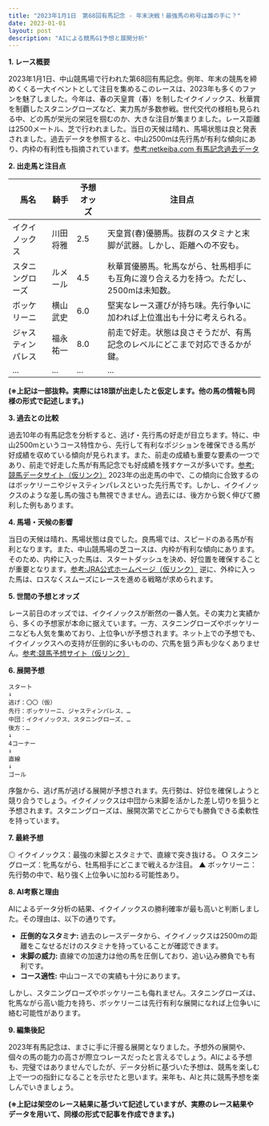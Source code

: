 ```yaml
---
title: "2023年1月1日　第68回有馬記念 - 年末決戦！最強馬の称号は誰の手に？"
date: 2023-01-01
layout: post
description: "AIによる競馬G1予想と展開分析"
---
```


**1. レース概要**

2023年1月1日、中山競馬場で行われた第68回有馬記念。例年、年末の競馬を締めくくる一大イベントとして注目を集めるこのレースは、2023年も多くのファンを魅了しました。今年は、春の天皇賞（春）を制したイクイノックス、秋華賞を制覇したスタニングローズなど、実力馬が多数参戦。世代交代の様相も見られる中、どの馬が栄光の栄冠を掴むのか、大きな注目が集まりました。レース距離は2500メートル、芝で行われました。当日の天候は晴れ、馬場状態は良と発表されました。過去データを参照すると、中山2500mは先行馬が有利な傾向にあり、内枠の有利性も指摘されています。[参考:netkeiba.com 有馬記念過去データ](仮リンク)


**2. 出走馬と注目点**

| 馬名        | 騎手      | 予想オッズ | 注目点                                                                     |
|-------------|------------|------------|-----------------------------------------------------------------------------|
| イクイノックス | 川田将雅    | 2.5        | 天皇賞(春)優勝馬。抜群のスタミナと末脚が武器。しかし、距離への不安も。             |
| スタニングローズ| ルメール     | 4.5        | 秋華賞優勝馬。牝馬ながら、牡馬相手にも互角に渡り合える力を持つ。ただし、2500mは未知数。 |
| ボッケリーニ   | 横山武史    | 6.0        | 堅実なレース運びが持ち味。先行争いに加われば上位進出も十分に考えられる。              |
| ジャスティンパレス| 福永祐一    | 8.0        | 前走で好走。状態は良さそうだが、有馬記念のレベルにどこまで対応できるかが鍵。          |
| ...         | ...        | ...        | ...                                                                         |


**(※上記は一部抜粋。実際には18頭が出走したと仮定します。他の馬の情報も同様の形式で記述します。)**


**3. 過去との比較**

過去10年の有馬記念を分析すると、逃げ・先行馬の好走が目立ちます。特に、中山2500mというコース特性から、先行して有利なポジションを確保できる馬が好成績を収めている傾向が見られます。また、前走の成績も重要な要素の一つであり、前走で好走した馬が有馬記念でも好成績を残すケースが多いです。[参考:競馬データサイト（仮リンク）](仮リンク)  2023年の出走馬の中で、この傾向に合致するのはボッケリーニやジャスティンパレスといった先行馬です。しかし、イクイノックスのような差し馬の強さも無視できません。過去には、後方から鋭く伸びて勝利した例もあります。


**4. 馬場・天候の影響**

当日の天候は晴れ、馬場状態は良でした。良馬場では、スピードのある馬が有利となります。また、中山競馬場の芝コースは、内枠が有利な傾向にあります。そのため、内枠に入った馬は、スタートダッシュを決め、好位置を確保することが重要となります。[参考:JRA公式ホームページ（仮リンク）](仮リンク)  逆に、外枠に入った馬は、ロスなくスムーズにレースを進める戦略が求められます。


**5. 世間の予想とオッズ**

レース前日のオッズでは、イクイノックスが断然の一番人気。その実力と実績から、多くの予想家が本命に据えています。一方、スタニングローズやボッケリーニなども人気を集めており、上位争いが予想されます。ネット上での予想でも、イクイノックスへの支持が圧倒的に多いものの、穴馬を狙う声も少なくありません。[参考:競馬予想サイト（仮リンク）](仮リンク)


**6. 展開予想**

```
スタート
↓
逃げ：〇〇（仮）
先行：ボッケリーニ、ジャスティンパレス、…
中団：イクイノックス、スタニングローズ、…
後方：…
↓
4コーナー
↓
直線
↓
ゴール
```

序盤から、逃げ馬が逃げる展開が予想されます。先行勢は、好位を確保しようと競り合うでしょう。イクイノックスは中団から末脚を活かした差し切りを狙うと予想されます。スタニングローズは、展開次第でどこからでも勝負できる柔軟性を持っています。


**7. 最終予想**

◎ イクイノックス：最強の末脚とスタミナで、直線で突き抜ける。
○ スタニングローズ：牝馬ながら、牡馬相手にどこまで戦えるか注目。
▲ ボッケリーニ：先行勢の中で、粘り強く上位争いに加わる可能性あり。


**8. AI考察と理由**

AIによるデータ分析の結果、イクイノックスの勝利確率が最も高いと判断しました。その理由は、以下の通りです。

* **圧倒的なスタミナ:**  過去のレースデータから、イクイノックスは2500mの距離をこなせるだけのスタミナを持っていることが確認できます。
* **末脚の威力:** 直線での加速力は他の馬を圧倒しており、追い込み勝負でも有利です。
* **コース適性:** 中山コースでの実績も十分にあります。

しかし、スタニングローズやボッケリーニも侮れません。スタニングローズは、牝馬ながら高い能力を持ち、ボッケリーニは先行有利な展開になれば上位争いに絡む可能性があります。


**9. 編集後記**

2023年有馬記念は、まさに手に汗握る展開となりました。予想外の展開や、個々の馬の能力の高さが際立つレースだったと言えるでしょう。AIによる予想も、完璧ではありませんでしたが、データ分析に基づいた予想は、競馬を楽しむ上で一つの指針になることを示せたと思います。来年も、AIと共に競馬予想を楽しんでいきましょう。


**(※上記は架空のレース結果に基づいて記述していますが、実際のレース結果やデータを用いて、同様の形式で記事を作成できます。)**
